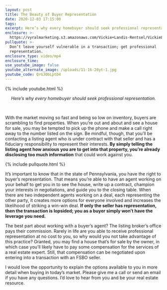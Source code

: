 ```yaml
---
layout: post
title: The Beauty of Buyer Representation
date: 2020-12-03 17:15:00
tags:
excerpt: Here’s why every homebuyer should seek professional representation.
enclosure: >-
  https://vyralmarketing.s3.amazonaws.com/Vickie+Landis-Rentsel/VickieLandis_Buyer_Representation.mp4
pullquote: >-
  Don’t leave yourself vulnerable in a transaction; get professional
  representation.
enclosure_type: video/mp4
enclosure_time:
use_youtube_image: false
youtube_alternate_image: /uploads/11-16-20yt-1.jpg
youtube_code: QrGJObLptD4
---
```


{% include youtube.html %}

<center><em>Here&rsquo;s why every homebuyer should seek professional representation.</em></center>

&nbsp;

With the market moving so fast and being so low on inventory, buyers are scrambling to find properties. When you’re out and about and see a house for sale, you may be tempted to pick up the phone and make a call right away to the number listed on the sign. Be mindful, though, that you’ll be contacting a listing agent who is under contract with that seller and has a fiduciary responsibility to represent their interests. **By simply telling the listing agent how anxious you are to get into that property, you’re already disclosing too much information** that could work against you.&nbsp;

{% include pullquote.html %}

It’s important to know that in the state of Pennsylvania, you have the right to buyer’s representation. That means you’re able to have an agent working on your behalf to get you in to see the house, write up a contract, champion your interests in negotiations, and guide you to the closing table. When there are two independent agents working on a deal, each representing the other party, it creates more options for everyone involved and increases the likelihood of striking a win-win deal. **If only the seller has representation, then the transaction is lopsided; you as a buyer simply won’t have the leverage you need.&nbsp;**

The best part about working with a buyer’s agent? The listing broker’s office pays their commission. Rarely in life are you able to receive professional representation at no cost to you, so why would you not take advantage of this practice? Granted, you may find a house that’s for sale by the owner, in which case you’ll likely have to pay some compensation for the services of a real estate expert. Still, that compensation can be negotiated upon entering into a transaction with an FSBO seller.&nbsp;

I would love the opportunity to explain the options available to you in more detail when buying in today’s market. Please give me a call or send an email if you have any questions. I’d love to hear from you and be your real estate resource.
